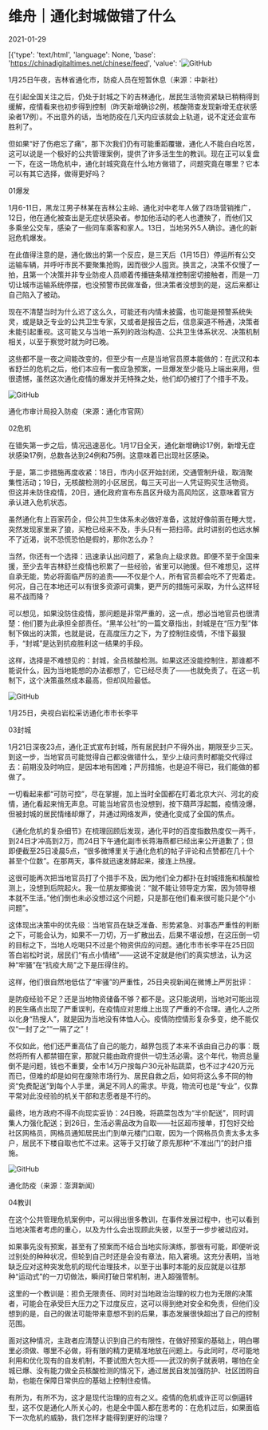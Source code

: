 # 维舟｜通化封城做错了什么

2021-01-29

[{'type': 'text/html', 'language': None, 'base': 'https://chinadigitaltimes.net/chinese/feed', 'value': '![GitHub](https://chinadigitaltimes.net/chinese/files/2021/01/post-662130-60140d91f189c.png)

1月25日午夜，吉林省通化市，防疫人员在短暂休息（来源：中新社）

在引起全国关注之后，仍处于封城之下的吉林通化，居民生活物资紧缺已稍稍得到缓解，疫情看来也初步得到控制（昨天新增确诊2例，核酸筛查发现新增无症状感染者17例）。不出意外的话，当地防疫在几天内应该就会上轨道，说不定还会宣布胜利了。

但如果“好了伤疤忘了痛”，那下次我们仍有可能重蹈覆辙，通化人不能白白吃苦，这可以说是一个极好的公共管理案例，提供了许多活生生的教训。现在正可以复盘一下，在这一场危机中，通化封城究竟在什么地方做错了，问题究竟在哪里？它本可以有其它选择，做得更好吗？

01爆发

1月6-11日，黑龙江男子林某在吉林公主岭、通化对中老年人做了四场营销推广，12日，他在通化被查出是无症状感染者。参加他活动的老人也遭殃了，而他们又多乘坐公交车，感染了一些同车乘客和家人。13日，当地另外5人确诊。通化的新冠危机爆发。

在此值得注意的是，通化做出的第一个反应，是三天后（1月15日）停运所有公交运输车辆，并呼吁市民不要聚集抢购，因而很少人囤货。换言之，决策不仅慢了一拍，且第一个决策并非专业防疫人员顺着传播链条精准控制密切接触者，而是一刀切让城市运输系统停摆，也没预警市民做准备，但决策者没想到的是，这后来都让自己陷入了被动。

现在不清楚当时为什么迟了这么久，可能还有内情未披露，也可能是预警系统失灵，或是缺乏专业的公共卫生专家，又或者是报告之后，信息渠道不畅通，决策者未能引起重视。这可能又与当地一系列的政治构造、公共卫生体系状况、决策机制相关，以至于察觉时就为时已晚。

这些都不是一夜之间能改变的，但至少有一点是当地官员原本能做的：在武汉和本省舒兰的危机之后，他们本应有一套应急预案，一旦爆发至少能马上端出来用，但很遗憾，虽然这次通化疫情的爆发并无特殊之处，他们却仍被打了个措手不及。

![GitHub](https://chinadigitaltimes.net/chinese/files/2021/01/post-662130-60140d95ab884.png)

通化市审计局投入防疫（来源：通化市官网）

02危机

在错失第一步之后，情况迅速恶化。1月17日全天，通化新增确诊17例，新增无症状感染17例，总数各达到24例和75例。这意味着已出现社区感染。

于是，第二步措施再度收紧：18日，市内小区开始封闭，交通管制升级，取消聚集性活动；19日，无核酸检测的小区居民，每三天可出一人凭证购买生活物资。但这并未防住疫情，20日，通化政府宣布东昌区升级为高风险区，这意味着官方承认进入危机状态。

虽然通化有上百家药企，但公共卫生体系未必做好准备，这就好像前面在睡大觉，突然发现家里来了狼，买枪已经来不及，手头只有一把扫帚。此时讲别的也远水解不了近渴，说不恐慌恐怕是假的，那你怎么办？

当然，你还有一个选择：迅速承认出问题了，紧急向上级求救。即便不至于全国来援，至少去年吉林舒兰疫情也积累了一些经验，省里可以驰援。但不难想见，这样自承无能，势必将面临严厉的追责——不仅是个人，所有官员都会吃不了兜着走。何况，自己在本地还可以有很多资源可调集，更严厉的措施可采取，为什么这样轻易不战而降？

可以想见，如果没防住疫情，那问题是非常严重的，这一点，想必当地官员也很清楚：他们要为此承担全部责任。“黑羊公社”的一篇文章指出，封城是在“压力型”体制下做出的决策，也就是说，在高度压力之下，为了控制住疫情，不惜下最狠手，“封城”是达到抗疫胜利这一结果的手段。

这样，选择是不难想见的：封城，全员核酸检测。如果这还没能控制住，那谁都不能说什么，因为当地能想的办法都想了，它已经尽责了——也就免责了。在这一机制下，这个决策虽然成本最高，但却风险最低。

![GitHub](https://chinadigitaltimes.net/chinese/files/2021/01/post-662130-60140d98ae890.png)

1月25日，央视白岩松采访通化市市长李平

03封城

1月21日深夜23点，通化正式宣布封城，所有居民封户不得外出，期限至少三天。到这一步，当地官员可能觉得自己都没做错什么，至少上级问责时都能交代得过去：前期没及时响应，是因本地有困难；严厉措施，也是迫不得已，我们能做的都做了。

一切看起来都“可防可控”，尽在掌握，加上当时全国都在盯着北京大兴、河北的疫情，通化看起来悄无声息。可能当地官员也没想到，按下葫芦浮起瓢，疫情没爆，但被封城的居民情绪却爆了，并通过网络发声，使通化变成了全国的焦点。

《通化危机的复杂细节》在梳理回顾后发现，通化平时的百度指数热度仅一两千，到24日才冲高到2万，而24日下午通化副市长蒋海燕都已经出来公开道歉了；但即便截至25日凌晨5点，“很多微博里关于通化危机的帖子评论和点赞都在几十个甚至个位数”。在那两天，事件就迅速发酵起来，接连上热搜。

这很可能再次把当地官员打了个措手不及，因为他们全力都扑在封城措施和核酸检测上，没想到后院起火。我一位朋友揶揄说：“就不能让领导定方案，因为领导根本就不生活。”他们倒也未必没想过这个问题，只是那在他们看来很可能只是个“小问题”。

这体现出决策中的优先级：当地官员在缺乏准备、形势紧急、对事态严重性的判断之下，可能会认为，如果不一刀切，万一扩散出去，后果不堪设想，在这压倒一切的目标之下，当地人吃喝只不过是个物资供应的问题。通化市市长李平在25日回答白岩松时说，居民们“有点小情绪”——这说不定就是他们的真实想法，认为这种“牢骚”在“抗疫大局”之下是压得住的。

这样，他们很自然地低估了“牢骚”的严重性，25日央视新闻在微博上严厉批评：



是防疫经验不足？还是当地物资储备不够？都不是。这只能说明，当地对可能出现的民生痛点出现了严重误判，在疫情应对思维上出现了严重的不合理。通化人之所以化身“热搜人”，就是因为当地没有体恤人心。疫情防控情形复杂多变，绝不能仅仅“一封了之”“一隔了之”！



不仅如此，他们还严重高估了自己的能力，越界包揽了本来不该由自己办的事：既然将所有人都禁锢在家，那就只能由政府提供一切生活必需。这个年代，物资总量倒不是问题，钱也不重要，全市14万户按每户30元补贴蔬菜，也不过才420万元而已，但难的却是如何在废除市场行为、居民自救之后，如何将这么多不同的物资“免费配送”到每个人手里，满足不同人的需求。毕竟，物流可也是“专业”，仅靠平常对此没经验的机关干部和志愿者是不行的。

最终，地方政府不得不向现实妥协：24日晚，将蔬菜包改为“半价配送”，同时调集人力强化配送；到26日，生活必需品改为自取——社区超市接单，打包好交给社区网格员，网格员通知居民出门到单元楼门口取，因为一个网格员负责太多太多户，居民不下楼自取也忙不过来。这等于又打破了原先那种“不准出门”的封户措施。

![GitHub](https://chinadigitaltimes.net/chinese/files/2021/01/post-662130-60140d9b05854.)

通化防疫（来源：澎湃新闻）

04教训

在这个公共管理危机案例中，可以得出很多教训，在事件发展过程中，也可以看到当地决策者考虑的重心，以及为什么会出现顾此失彼，以至于一步步被动应对。

如果事先没有预案，甚至有了预案而不结合当地实际演练，那很有可能，即便听说过别处的种种状况，但轮到自己时还是会没有章法，陷入窘境。这充分表明，当地缺乏应对这种突发危机的现代治理技术，以至于出事时本能的反应就是以往那种“运动式”的一刀切做法，瞬间打破日常机制，进入超强管制。

这里的一个教训是：担负无限责任、同时对当地政治治理的权力也为无限的决策者，可能会在承受巨大压力之下过度反应，这可以得到绝对安全和免责，但他们没想到的是，自己的做法可能带来意想不到的后果，事态发展很快超出了自己的控制范围。

面对这种情况，主政者应清楚认识到自己的有限性，在做好预案的基础上，明白哪里必须做、哪里不必做，将有限的精力更精准地放在问题上。与此同时，尽可能地利用和优化现有的自发机制，不要试图大包大揽——武汉的例子就表明，哪怕在全城已爆、没有能力做全员核酸检测的情况下，通过居民自发加强防护、社区团购自助，也能在保障日常供应的基础上控制住疫情。

有所为，有所不为，这才是现代治理的应有之义。疫情的危机或许正可以倒逼转型，这不仅是通化人所关心的，也是全中国人都在思考的：在危机过后，如果面临下一次危机的威胁，我们怎样才能得到更好的治理？


